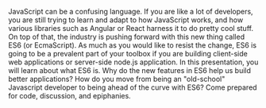 JavaScript can be a confusing language.  If you are like a lot of developers, you are still trying to learn and adapt to how JavaScript works, and how various libraries such as Angular or React harness it to do pretty cool stuff.  On top of that, the industry is pushing forward with this new thing called ES6 (or EcmaScript).  As much as you would like to resist the change, ES6 is going to be a prevalent part of your toolbox if you are building client-side web applications or server-side node.js application.  In this presentation, you will learn about what ES6 is.  Why do the new features in ES6 help us build better applications?  How do you move from being an "old-school" Javascript developer to being ahead of the curve with ES6? Come prepared for code, discussion, and epiphanies.  
